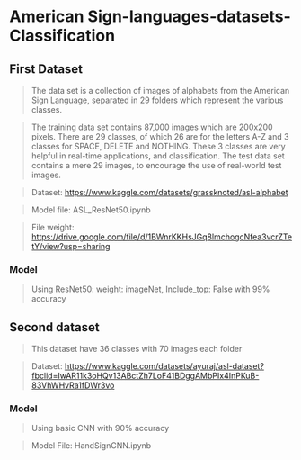 # American Sign-languages-datasets-Classification
## First Dataset
> The data set is a collection of images of alphabets from the American Sign Language, separated in 29 folders which represent the various classes.


> The training data set contains 87,000 images which are 200x200 pixels. There are 29 classes, of which 26 are for the letters A-Z and 3 classes for SPACE, DELETE and NOTHING.
These 3 classes are very helpful in real-time applications, and classification.
The test data set contains a mere 29 images, to encourage the use of real-world test images.

> Dataset: https://www.kaggle.com/datasets/grassknoted/asl-alphabet

> Model file: ASL_ResNet50.ipynb

> File weight: https://drive.google.com/file/d/1BWnrKKHsJGq8lmchogcNfea3vcrZTetY/view?usp=sharing


### Model

> Using ResNet50: weight: imageNet, Include_top: False with 99% accuracy
## Second dataset

> This dataset have 36 classes with 70 images each folder

> Dataset: https://www.kaggle.com/datasets/ayuraj/asl-dataset?fbclid=IwAR11k3oHQv13ABctZh7LoF41BDggAMbPIx4InPKuB-83VhWHvRa1fDWr3vo

### Model

> Using basic CNN with 90% accuracy 

> Model File: HandSignCNN.ipynb
